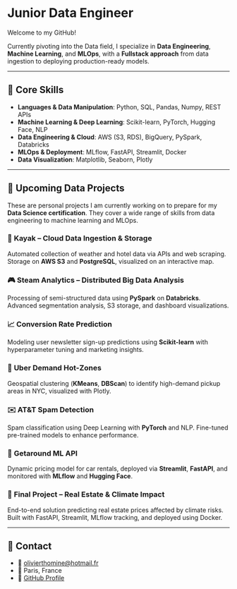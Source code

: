 # Junior Data Engineer

Welcome to my GitHub!

Currently pivoting into the Data field, I specialize in **Data Engineering**, **Machine Learning**, and **MLOps**, with a **Fullstack approach** from data ingestion to deploying production-ready models.

---

## 🌟 Core Skills
- **Languages & Data Manipulation**: Python, SQL, Pandas, Numpy, REST APIs
- **Machine Learning & Deep Learning**: Scikit-learn, PyTorch, Hugging Face, NLP
- **Data Engineering & Cloud**: AWS (S3, RDS), BigQuery, PySpark, Databricks
- **MLOps & Deployment**: MLflow, FastAPI, Streamlit, Docker
- **Data Visualization**: Matplotlib, Seaborn, Plotly

---

## 🚀 Upcoming Data Projects

These are personal projects I am currently working on to prepare for my **Data Science certification**. They cover a wide range of skills from data engineering to machine learning and MLOps.

### 🌿 **Kayak** – Cloud Data Ingestion & Storage
Automated collection of weather and hotel data via APIs and web scraping. Storage on **AWS S3** and **PostgreSQL**, visualized on an interactive map.

### 🎮 **Steam Analytics** – Distributed Big Data Analysis
Processing of semi-structured data using **PySpark** on **Databricks**. Advanced segmentation analysis, S3 storage, and dashboard visualizations.

### 📈 **Conversion Rate Prediction**
Modeling user newsletter sign-up predictions using **Scikit-learn** with hyperparameter tuning and marketing insights.

### 🚖 **Uber Demand Hot-Zones**
Geospatial clustering (**KMeans**, **DBScan**) to identify high-demand pickup areas in NYC, visualized with Plotly.

### ✉️ **AT&T Spam Detection**
Spam classification using Deep Learning with **PyTorch** and NLP. Fine-tuned pre-trained models to enhance performance.

### 🚗 **Getaround ML API**
Dynamic pricing model for car rentals, deployed via **Streamlit**, **FastAPI**, and monitored with **MLflow** and **Hugging Face**.

### 🏡 **Final Project** – Real Estate & Climate Impact
End-to-end solution predicting real estate prices affected by climate risks. Built with FastAPI, Streamlit, MLflow tracking, and deployed using Docker.

---

## 📩 Contact
- 📧 olivierthomine@hotmail.fr  
- 📍 Paris, France  
- 🔗 [GitHub Profile](https://github.com/OlivierThomine)


<!--
**OlivierThomine/OlivierThomine** is a ✨ _special_ ✨ repository because its `README.md` (this file) appears on your GitHub profile.
- 🔗 [LinkedIn]()  
Here are some ideas to get you started:

- 🔭 I’m currently working on ...
- 🌱 I’m currently learning ...
- 👯 I’m looking to collaborate on ...
- 🤔 I’m looking for help with ...
- 💬 Ask me about ...
- 📫 How to reach me: ...
- 😄 Pronouns: ...
- ⚡ Fun fact: ...
-->
